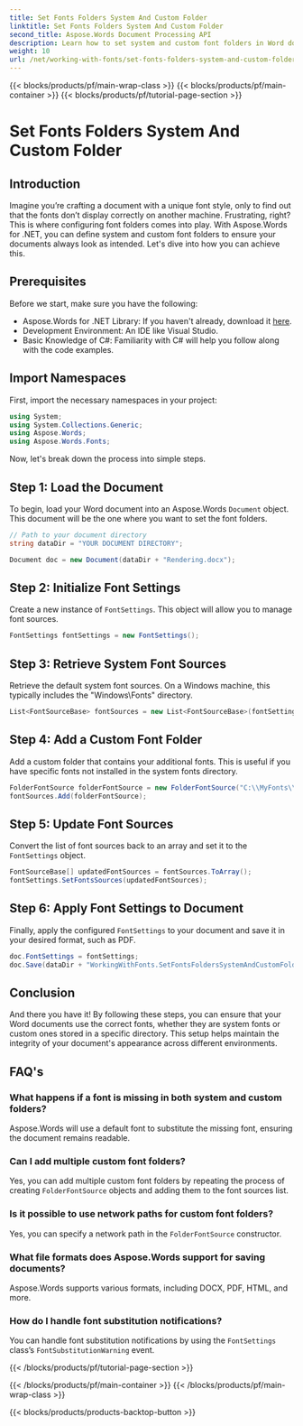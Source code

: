 ```yaml
---
title: Set Fonts Folders System And Custom Folder
linktitle: Set Fonts Folders System And Custom Folder
second_title: Aspose.Words Document Processing API
description: Learn how to set system and custom font folders in Word documents using Aspose.Words for .NET, ensuring your documents display correctly across different environments.
weight: 10
url: /net/working-with-fonts/set-fonts-folders-system-and-custom-folder/
---
```


{{< blocks/products/pf/main-wrap-class >}}
{{< blocks/products/pf/main-container >}}
{{< blocks/products/pf/tutorial-page-section >}}

# Set Fonts Folders System And Custom Folder

## Introduction

Imagine you’re crafting a document with a unique font style, only to find out that the fonts don’t display correctly on another machine. Frustrating, right? This is where configuring font folders comes into play. With Aspose.Words for .NET, you can define system and custom font folders to ensure your documents always look as intended. Let's dive into how you can achieve this.

## Prerequisites

Before we start, make sure you have the following:

- Aspose.Words for .NET Library: If you haven't already, download it [here](https://releases.aspose.com/words/net/).
- Development Environment: An IDE like Visual Studio.
- Basic Knowledge of C#: Familiarity with C# will help you follow along with the code examples.

## Import Namespaces

First, import the necessary namespaces in your project:

```csharp
using System;
using System.Collections.Generic;
using Aspose.Words;
using Aspose.Words.Fonts;
```

Now, let's break down the process into simple steps.

## Step 1: Load the Document

To begin, load your Word document into an Aspose.Words `Document` object. This document will be the one where you want to set the font folders.

```csharp
// Path to your document directory
string dataDir = "YOUR DOCUMENT DIRECTORY";

Document doc = new Document(dataDir + "Rendering.docx");
```

## Step 2: Initialize Font Settings

Create a new instance of `FontSettings`. This object will allow you to manage font sources.

```csharp
FontSettings fontSettings = new FontSettings();
```

## Step 3: Retrieve System Font Sources

Retrieve the default system font sources. On a Windows machine, this typically includes the "Windows\Fonts\" directory.

```csharp
List<FontSourceBase> fontSources = new List<FontSourceBase>(fontSettings.GetFontsSources());
```

## Step 4: Add a Custom Font Folder

Add a custom folder that contains your additional fonts. This is useful if you have specific fonts not installed in the system fonts directory.

```csharp
FolderFontSource folderFontSource = new FolderFontSource("C:\\MyFonts\\", true);
fontSources.Add(folderFontSource);
```

## Step 5: Update Font Sources

Convert the list of font sources back to an array and set it to the `FontSettings` object.

```csharp
FontSourceBase[] updatedFontSources = fontSources.ToArray();
fontSettings.SetFontsSources(updatedFontSources);
```

## Step 6: Apply Font Settings to Document

Finally, apply the configured `FontSettings` to your document and save it in your desired format, such as PDF.

```csharp
doc.FontSettings = fontSettings;
doc.Save(dataDir + "WorkingWithFonts.SetFontsFoldersSystemAndCustomFolder.pdf");
```

## Conclusion

And there you have it! By following these steps, you can ensure that your Word documents use the correct fonts, whether they are system fonts or custom ones stored in a specific directory. This setup helps maintain the integrity of your document's appearance across different environments.

## FAQ's

### What happens if a font is missing in both system and custom folders?

Aspose.Words will use a default font to substitute the missing font, ensuring the document remains readable.

### Can I add multiple custom font folders?

Yes, you can add multiple custom font folders by repeating the process of creating `FolderFontSource` objects and adding them to the font sources list.

### Is it possible to use network paths for custom font folders?

Yes, you can specify a network path in the `FolderFontSource` constructor.

### What file formats does Aspose.Words support for saving documents?

Aspose.Words supports various formats, including DOCX, PDF, HTML, and more.

### How do I handle font substitution notifications?

You can handle font substitution notifications by using the `FontSettings` class’s `FontSubstitutionWarning` event.

{{< /blocks/products/pf/tutorial-page-section >}}

{{< /blocks/products/pf/main-container >}}
{{< /blocks/products/pf/main-wrap-class >}}

{{< blocks/products/products-backtop-button >}}
